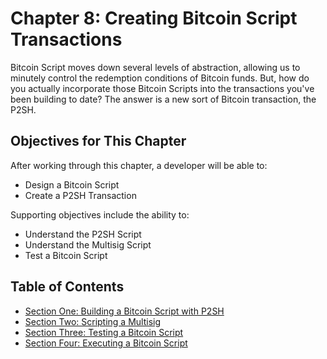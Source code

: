 # Chapter 8: Creating Bitcoin Script Transactions

Bitcoin Script moves down several levels of abstraction, allowing us to minutely control the redemption conditions of Bitcoin funds. But, how do you actually incorporate those Bitcoin Scripts into the transactions you've been building to date? The answer is a new sort of Bitcoin transaction, the P2SH.

## Objectives for This Chapter

After working through this chapter, a developer will be able to:

   * Design a Bitcoin Script
   * Create a P2SH Transaction
   
Supporting objectives include the ability to:

   * Understand the P2SH Script
   * Understand the Multisig Script
   * Test a Bitcoin Script
   
## Table of Contents

* [Section One: Building a Bitcoin Script with P2SH](8_1_Building_a_Bitcoin_Script_with_P2SH.md)
* [Section Two: Scripting a Multisig](8_2_Creating_Multisig_Scripts.md)
* [Section Three: Testing a Bitcoin Script](8_3_Testing_a_Bitcoin_Script.md)
* [Section Four: Executing a Bitcoin Script](8_4_Executing_a_Bitcoin_Script.md)
